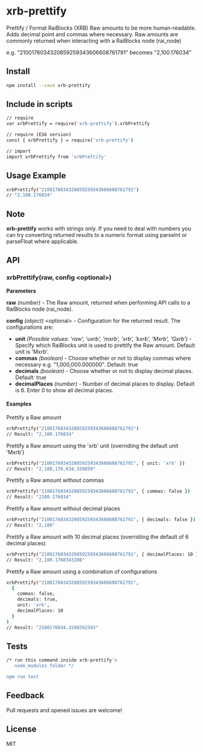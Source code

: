 # xrb-prettify

Prettify / Format RaiBlocks (XRB) Raw amounts to be more human-readable. Adds decimal point and commas where necessary. Raw amounts are commonly returned when interacting with a RaiBlocks node (rai_node)

e.g. "2100176034320859259343606608761791" becomes "2,100.176034"

## Install
```sh
npm install --save xrb-prettify
```

## Include in scripts

```sh
// require
var xrbPrettify = require('xrb-prettify').xrbPrettify

// require (ES6 version)
const { xrbPrettify } = require('xrb-prettify')

// import
import xrbPrettify from 'xrbPrettify'
```

## Usage Example
```sh
xrbPrettify("2100176034320859259343606608761791")
// "2,100.176034"
```

## Note

**xrb-prettify** works with strings only. If you need to deal with numbers you can try converting returned results to a numeric format using parseInt or parseFloat where applicable. 

## API

### xrbPrettify(raw, config &lt;optional&gt;)

**Parameters**

**raw** *(number)* - The Raw amount, returned when performing API calls to a RaiBlocks node (rai_node).

**config** *(object)* &lt;optional&gt; - Configuration for the returned result. The configurations are:
* **unit** *(Possible values: 'raw', 'uxrb', 'mxrb', 'xrb', 'kxrb', 'Mxrb', 'Gxrb')* - Specify which RaiBlocks unit is used to prettify the Raw amount. Default unit is 'Mxrb'.
* **commas** *(boolean)* - Choose whether or not to display commas where necessary e.g. "1,000,000.000000". Default: true
* **decimals** *(boolean)* - Choose whether or not to display decimal places. Default: true
* **decimalPlaces** *(number)* - Number of decimal places to display. Default is 6. Enter 0 to show all decimal places.

#### Examples

Prettify a Raw amount

```sh
xrbPrettify("2100176034320859259343606608761791")
// Result: "2,100.176034"
```

Prettify a Raw amount using the 'xrb' unit (overridiing the default unit 'Mxrb')

```sh
xrbPrettify("2100176034320859259343606608761791", { unit: 'xrb' })
// Result: "2,100,176,034.320859"
```

Prettify a Raw amount without commas

```sh
xrbPrettify("2100176034320859259343606608761791", { commas: false })
// Result: "2100.176034"
```

Prettify a Raw amount without decimal places

```sh
xrbPrettify("2100176034320859259343606608761791", { decimals: false })
// Result: "2,100"
```

Prettify a Raw amount with 10 decimal places (overridiing the default of 6 decimal places)

```sh
xrbPrettify("2100176034320859259343606608761791", { decimalPlaces: 10 })
// Result: "2,100.1760343208"
```

Prettify a Raw amount using a combination of configurations

```sh
xrbPrettify("2100176034320859259343606608761791", 
  {
    commas: false,
    decimals: true,
    unit: 'xrb',
    decimalPlaces: 10
  }
)
// Result: "2100176034.3208592593"
```

## Tests

```sh
/* run this command inside xrb-prettify's
   node_modules folder */

npm run test
```

## Feedback

Pull requests and opened issues are welcome!

## License

MIT

